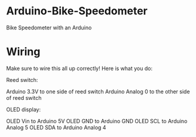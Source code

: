 # Arduino-Bike-Speedometer
Bike Speedometer with an Arduino


# Wiring
Make sure to wire this all up correctly! Here is what you do:

Reed switch:

Arduino 3.3V to one side of reed switch
Arduino Analog 0 to the other side of reed switch

OLED display:

OLED Vin to Arduino 5V
OLED GND to Arduino GND
OLED SCL to Arduino Analog 5
OLED SDA to Arduino Analog 4
